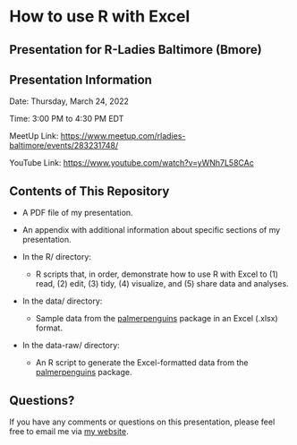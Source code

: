 # How to use R with Excel

## Presentation for R-Ladies Baltimore (Bmore)

## Presentation Information

Date: Thursday, March 24, 2022

Time: 3:00 PM to 4:30 PM EDT

MeetUp Link: <https://www.meetup.com/rladies-baltimore/events/283231748/>

YouTube Link: <https://www.youtube.com/watch?v=yWNh7L58CAc>

## Contents of This Repository

-   A PDF file of my presentation.

-   An appendix with additional information about specific sections of my presentation.

-   In the R/ directory:

    -   R scripts that, in order, demonstrate how to use R with Excel to (1) read, (2) edit, (3) tidy, (4) visualize, and (5) share data and analyses.

-   In the data/ directory:

    -   Sample data from the [palmerpenguins](https://allisonhorst.github.io/palmerpenguins/) package in an Excel (.xlsx) format.

-   In the data-raw/ directory:

    -   An R script to generate the Excel-formatted data from the [palmerpenguins](https://allisonhorst.github.io/palmerpenguins/) package.

## Questions?

If you have any comments or questions on this presentation, please feel free to email me via [my website](https://alyssacolumbus.com).
